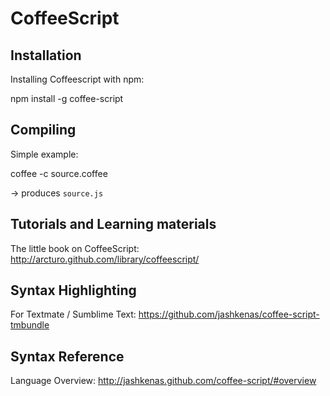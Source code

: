 # CoffeeScript

## Installation

Installing Coffeescript with npm:

  npm install -g coffee-script


## Compiling

Simple example:

  coffee -c source.coffee
  
-> produces `source.js`

## Tutorials and Learning materials

The little book on CoffeeScript: <http://arcturo.github.com/library/coffeescript/>

## Syntax Highlighting

For Textmate / Sumblime Text: <https://github.com/jashkenas/coffee-script-tmbundle>

## Syntax Reference

Language Overview: <http://jashkenas.github.com/coffee-script/#overview>
